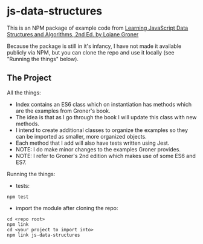 js-data-structures
=========================

This is an NPM package of example code from [Learning JavaScript Data Structures and Algorithms, 2nd Ed. by Loiane Groner](https://www.packtpub.com/web-development/learning-javascript-data-structures-and-algorithms-second-edition)

Because the package is still in it's infancy, I have not made it available publicly via NPM, but you can clone the repo and use it locally (see "Running the things" below).

The Project
------------

All the things:
- Index contains an ES6 class which on instantiation has methods which are the examples from Groner's book.
- The idea is that as I go through the book I will update this class with new methods.
- I intend to create additional classes to organize the examples so they can be imported as smaller, more organized objects.
- Each method that I add will also have tests written using Jest.
- NOTE: I do make minor changes to the examples Groner provides.
- NOTE: I refer to Groner's 2nd edition which makes use of some ES6 and ES7.

Running the things:
- tests:
```
npm test
```
- import the module after cloning the repo:  

```
cd <repo root>
npm link
cd <your project to import into>
npm link js-data-structures
```
